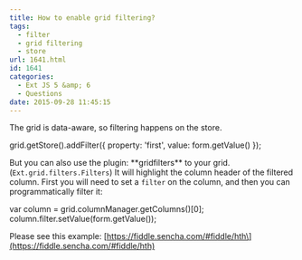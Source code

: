 ```yaml
---
title: How to enable grid filtering?
tags:
  - filter
  - grid filtering
  - store
url: 1641.html
id: 1641
categories:
  - Ext JS 5 &amp; 6
  - Questions
date: 2015-09-28 11:45:15
---
```


The grid is data-aware, so filtering happens on the store.

grid.getStore().addFilter({
    property: 'first',
    value: form.getValue()
});

But you can also use the plugin: \*\*gridfilters\*\* to your grid. (`Ext.grid.filters.Filters`) It will highlight the column header of the filtered column. First you will need to set a `filter` on the column, and then you can programmatically filter it:

var column = grid.columnManager.getColumns()\[0\];
column.filter.setValue(form.getValue());

Please see this example: \[https://fiddle.sencha.com/#fiddle/hth\](https://fiddle.sencha.com/#fiddle/hth)